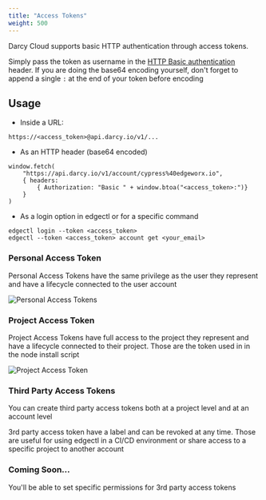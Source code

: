 ```yaml
---
title: "Access Tokens"
weight: 500
---
```

Darcy Cloud supports basic HTTP authentication through access tokens.

Simply pass the token as username in
the [HTTP Basic authentication](https://en.wikipedia.org/wiki/Basic\_access\_authentication) header.
If you are doing the base64 encoding yourself, don't forget to append a single `:` at the end of
your token before encoding

## Usage

* Inside a URL:

```
https://<access_token>@api.darcy.io/v1/...
```

* As an HTTP header (base64 encoded)

```
window.fetch(
    "https://api.darcy.io/v1/account/cypress%40edgeworx.io",
    { headers:
        { Authorization: "Basic " + window.btoa("<access_token>:")}
    }
)
```

* As a login option in edgectl or for a specific command

```
edgectl login --token <access_token>
edgectl --token <access_token> account get <your_email>
```

### Personal Access Token

Personal Access Tokens have the same privilege as the user they represent and have a lifecycle
connected to the user account

![Personal Access Tokens](</images/image (23).png>)

### Project Access Token

Project Access Tokens have full access to the project they represent and have a lifecycle connected
to their project. Those are the token used in in the node install script

![Project Access Token](</images/image (29).png>)

### Third Party Access Tokens

You can create third party access tokens both at a project level and at an account level

3rd party access token have a label and can be revoked at any time. Those are useful for using
edgectl in a CI/CD environment or share access to a specific project to another account

### Coming Soon...

You'll be able to set specific permissions for 3rd party access tokens
